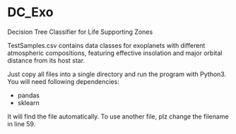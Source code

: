 # DC_Exo
Decision Tree Classifier for Life Supporting Zones

TestSamples.csv contains data classes for exoplanets with different atmospheric compositions, featuring effective insolation and
major orbital distance from its host star.

Just copy all files into a single directory and run the program with Python3. 
You will need following dependencies:

- pandas
- sklearn

It will find the file automatically.
To use another file, plz change the filename in line 59.



